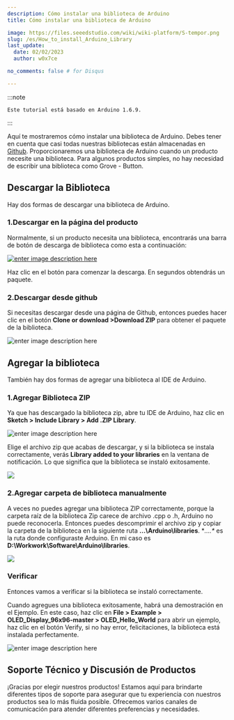 ```yaml
---
description: Cómo instalar una biblioteca de Arduino
title: Cómo instalar una biblioteca de Arduino

image: https://files.seeedstudio.com/wiki/wiki-platform/S-tempor.png
slug: /es/How_to_install_Arduino_Library
last_update:
  date: 02/02/2023
  author: w0x7ce

no_comments: false # for Disqus

---
```



:::note

    Este tutorial está basado en Arduino 1.6.9.
:::

Aquí te mostraremos cómo instalar una biblioteca de Arduino. Debes tener en cuenta que casi todas nuestras bibliotecas están almacenadas en [Github](https://github.com/Seeed-Studio). Proporcionaremos una biblioteca de Arduino cuando un producto necesite una biblioteca. Para algunos productos simples, no hay necesidad de escribir una biblioteca como Grove - Button.

## Descargar la Biblioteca

Hay dos formas de descargar una biblioteca de Arduino.

### 1.Descargar en la página del producto
Normalmente, si un producto necesita una biblioteca, encontrarás una barra de botón de descarga de biblioteca como esta a continuación:

[![enter image description here](https://files.seeedstudio.com/wiki/Grove_OLED_1.12/images/library.png)](https://github.com/Seeed-Studio/OLED_Display_96X96/archive/master.zip)

Haz clic en el botón para comenzar la descarga. En segundos obtendrás un paquete.

### 2.Descargar desde github

Si necesitas descargar desde una página de Github, entonces puedes hacer clic en el botón **Clone or download >Download ZIP** para obtener el paquete de la biblioteca.

![enter image description here](https://files.seeedstudio.com/wiki/Tutorial_Add_Arduino_Library/images/github_download.png)

## Agregar la biblioteca

También hay dos formas de agregar una biblioteca al IDE de Arduino.

### 1.Agregar Biblioteca ZIP

Ya que has descargado la biblioteca zip, abre tu IDE de Arduino, haz clic en **Sketch > Include Library > Add .ZIP Library**.

![enter image description here](https://files.seeedstudio.com/wiki/Get_Started_With_Arduino/img/Add_Zip.png)

Elige el archivo zip que acabas de descargar, y si la biblioteca se instala correctamente, verás **Library added to your libraries** en la ventana de notificación. Lo que significa que la biblioteca se instaló exitosamente.

![](https://files.seeedstudio.com/wiki/Get_Started_With_Arduino/img/upload_complete.png)

### 2.Agregar carpeta de biblioteca manualmente
A veces no puedes agregar una biblioteca ZIP correctamente, porque la carpeta raíz de la biblioteca Zip carece de archivo .cpp o .h, Arduino no puede reconocerla. Entonces puedes descomprimir el archivo zip y copiar la carpeta de la biblioteca en la siguiente ruta **...\Arduino\libraries**. **....\** es la ruta donde configuraste Arduino. En mi caso es **D:\Workwork\Software\Arduino\libraries**.

![](https://files.seeedstudio.com/wiki/Get_Started_With_Arduino/img/Location_lib.png)

### Verificar
Entonces vamos a verificar si la biblioteca se instaló correctamente.

Cuando agregues una biblioteca exitosamente, habrá una demostración en el Ejemplo. En este caso, haz clic en **File > Example > OLED_Display_96x96-master > OLED_Hello_World** para abrir un ejemplo, haz clic en el botón Verify, si no hay error, felicitaciones, la biblioteca está instalada perfectamente.


![enter image description here](https://files.seeedstudio.com/wiki/Get_Started_With_Arduino/img/successlly.png)

## Soporte Técnico y Discusión de Productos
¡Gracias por elegir nuestros productos! Estamos aquí para brindarte diferentes tipos de soporte para asegurar que tu experiencia con nuestros productos sea lo más fluida posible. Ofrecemos varios canales de comunicación para atender diferentes preferencias y necesidades.

<div class="button_tech_support_container">
<a href="https://forum.seeedstudio.com/" class="button_forum"></a> 
<a href="https://www.seeedstudio.com/contacts" class="button_email"></a>
</div>

<div class="button_tech_support_container">
<a href="https://discord.gg/eWkprNDMU7" class="button_discord"></a> 
<a href="https://github.com/Seeed-Studio/wiki-documents/discussions/69" class="button_discussion"></a>
</div>